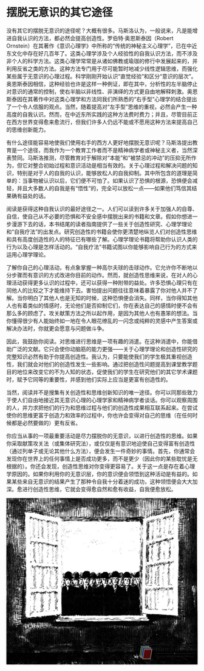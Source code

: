 # 摆脱无意识的其它途径

没有其它的摆脱无意识的途径呢？大概有很多。马斯洛认为，一般说来，凡是能增进自我认识的方法，都必然会提高创造性。罗伯特·奥恩斯泰因（Robert Ornstein）在其著作《意识心理学》中所称的“传统的神秘主义心理学”，已在中近东文化中存在好几百年了。这类心理学涉及个人经验性的自我认识方法，而不涉及非个人的科学方法。这类心理学常常是从诸如佛教或瑜珈的修行中发展起来的，并利用反省之类的方法。这种方法专门用于尽可能暂时地减少线性逻辑思维，而强化某些属于无意识的心理过程。科学刚刚开始认识“直觉经验”和区分“意识的层次”。奥恩斯泰因相信，这种经验也许是这样一种例证，即在其中，分析性的左半脑停止对意识的通常的控制，使右半脑以非线性、非演绎的方式更自由地解释刺激。奥恩斯泰因在其著作中对这类心理学和方法同我们所熟悉的“右手型”心理学的结合提出了一个令人信服的观点。当然，随着提高对“左手型”思维的重视，必然会产生一种高度的自我认识。然而，在中近东所实践的这种方法费时费力；并且，尽管目前正在西方世界变得愈来愈流行，但我们许多人仍远不能或不愿用这种方法来提高自己的思维创新能力。

有什么途径能容易地使我们使用右手的西方人更好地摆脱无意识呢？马斯洛提出教育是一个途径，而我作为一个教育工作者而不是精神病学者或神秘主义者，当然深表赞同。马斯洛推测，尽管教育对于解除对“本能”和“被禁忌的冲动”的压抑无所作为，但它对整合初始过程和意识活动是相当有效的。关于心理过程和解决问题的知识，特别是对于人的自我的认识，能够放松人的自我抑制。其中所包含的道理是简单的：当事物被认识以后，它们便不可怕了。如果认识了恐惧的根源，恐惧便会减轻，并且大多数人的自我是有“悟性”的，完全可以放松一点——如果他们笃信其结果确有益处的话。

阅读是获得这种自我认识的最好途径之一。人们可以读到许多关于加强人的自尊、自信，使自己从不必要的恐惧和不安全感中摆脱出来的书籍和文章。假如你想进一步漫游下去的话，本书结尾的读者指南提供了一些关于创造性研究、心理学理论和“自我疗法”的出发点。研究创造性的书籍会使你更清楚地纵览人们对创造性思维和具有高度创造性的人的特征已有哪些了解。心理学理论书籍将帮助你认识人类的行为以及心理是怎样活动的。“自我疗法”书籍试图以你能够影响自己行为的方式来运用心理学理论。

了解你自己的心理活动，有点象掌握一种高尔夫球的击球动作。它允许你不断地以分步骤而有意识的方式改进你目前的动作。然而，就创造性思维来说，在对人的心理活动获得更多认识的过程中，还可以获得一种附带的益处。许多恐惧心理只有在同他人的比较之下才能维持下去。害怕提出问题往往意味着暴露了你对他人并不了解。当你明白了其他人也是无知的时候，这种恐惧便会消失。同样，当你得知其他人也有着类似的情感时，无论他们是否抑制它们，你在表达自己的感情时便不会有那么多的顾虑了。攻关献策方法之所以起作用，是因为其他人也有愚笨的想法。当你懂得很少有人能始终如一地在令人眼花缭乱的一闪念或纯粹的灵感中产生答案或解决办法时，你就更会愿意与问题做斗争。

因此，我鼓励你阅读。对思维进行思维是一项有趣的消遣。在这种消遣中，你能借助广泛的文献。它只会使你动脑筋的能力更强——关于心理学理论和创造性研究的完整知识必然有助于你提高创造性。我认为，只要能使我们的学生极其重视创造性，我们就会对他们的创造性发生一些影响。通过把创造性问题提高到课堂教学题目的地位来改变它的不为人知的状态，促使我们的学生在研究他们的其它学术课题时，赋予它同等的重要性，并感到他们实际上应当是更富有创造性的。

当然，阅读并不是搜集有关创造性和思维创新知识的唯一途径。你可以同那些致力于使人们自由地接近其无意识心理的心理学家和精神病学者谈话。你可以观察周围的人，并力求把他们的行为和思维过程与他们的创造性成果相互联系起来。在尝试使你的思维更富于创造力和效率的过程中，你也许会变得对自己的思维（在任何时候都是必然要做的）更有反省。

你应当从事的一项最重要活动是尽力摆脱你的无意识，以进行创造性的思维。如果你采取献策攻关法（或集体研究法），或仅仅是有意识地迫使自己变得富有创造性（通过列单子或无论其他什么方法），便会发生一件奇妙的事情。首先，你通常会发现你在世界上的任何事情上是否成功更多，而不是更少（因此你的某些耽忧是无根据的）。你还会发现，创造性思维对你变得更容易了。关于这一点是存在着心理学原因的。如果你利用你的无意识层，你的意识便会领悟到这种活动是有益的。如果某些来自无意识的结果产生了那种令自我十分着迷的成功，这种领悟便会大大加深。愈进行创造性思维，它就会变得愈自然和愈有收益，自我便愈放松。

![](c7-6.jpg)